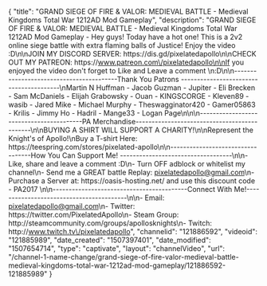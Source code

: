 {
    "title": "GRAND SIEGE OF FIRE & VALOR: MEDIEVAL BATTLE - Medieval Kingdoms Total War 1212AD Mod Gameplay",
    "description": "GRAND SIEGE OF FIRE & VALOR: MEDIEVAL BATTLE - Medieval Kingdoms Total War 1212AD Mod Gameplay - Hey guys! Today have a hot one! This is a 2v2 online siege battle with extra flaming balls of Justice! Enjoy the video :D\n\nJOIN MY DISCORD SERVER: https:\/\/dis.gd\/pixelatedapollo\n\nCHECK OUT MY PATREON: https:\/\/www.patreon.com\/pixelatedapollo\n\nIf you enjoyed the video don't forget to Like and Leave a comment \n:D\n\n-----------------------------------------Thank You Patrons ----------------------------------------\nMartin N Huffman - Jacob Guzman - Jupiter - Eli Brecken - Sam McDaniels - Elijah Grabowsky - Ouan - KINGSCORGE - Kleven89 - wasib - Jared Mike - Michael Murphy - Theswagginator420 - Gamer05863 - Krilis - Jimmy Ho - Hadril -  Mange33 - Logan Page\n\n\n-----------------------------------------PA Merchandise---------------------------------------------\n\nBUYING A SHIRT WILL SUPPORT A CHARITY!\n\nRepresent the Knight's of Apollo!\nBuy a T-shirt Here: https:\/\/teespring.com\/stores\/pixelated-apollo\n\n----------------------------------How You Can Support Me! -----------------------------------\n\n- Like, share and leave a comment :D\n- Turn OFF adblock or whitelist my channel\n- Send me a GREAT battle Replay: pixelatedapollo@gmail.com\n- Purchase a Server at: https:\/\/oasis-hosting.net\/ and use this discount code - PA2017 \n\n------------------------------------------Connect With Me!-----------------------------------------\n\n- Email: pixelatedapollo@gmail.com\n- Twitter: https:\/\/twitter.com\/PixelatedApollo\n- Steam Group:  http:\/\/steamcommunity.com\/groups\/apollosknights\n- Twitch: http:\/\/www.twitch.tv\/pixelatedapollo",
    "channelid": "121886592",
    "videoid": "121885989",
    "date_created": "1507397401",
    "date_modified": "1507654714",
    "type": "captivate",
    "layout": "channelVideo",
    "url": "\/channel-1-name-change\/grand-siege-of-fire-valor-medieval-battle-medieval-kingdoms-total-war-1212ad-mod-gameplay\/121886592-121885989"
}
